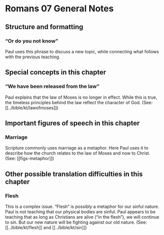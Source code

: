 # Romans 07 General Notes
## Structure and formatting

### “Or do you not know”
Paul uses this phrase to discuss a new topic, while connecting what follows with the previous teaching.

## Special concepts in this chapter

### “We have been released from the law”
Paul explains that the law of Moses is no longer in effect. While this is true, the timeless principles behind the law reflect the character of God. (See: [[../bible/kt/lawofmoses]])

## Important figures of speech in this chapter

### Marriage
Scripture commonly uses marriage as a metaphor. Here Paul uses it to describe how the church relates to the law of Moses and now to Christ. (See: [[figs-metaphor]])

## Other possible translation difficulties in this chapter

### Flesh
This is a complex issue. “Flesh” is possibly a metaphor for our sinful nature. Paul is not teaching that our physical bodies are sinful. Paul appears to be teaching that as long as Christians are alive (“in the flesh”), we will continue to sin. But our new nature will be fighting against our old nature. (See: [[../bible/kt/flesh]] and [[../bible/kt/sin]])
